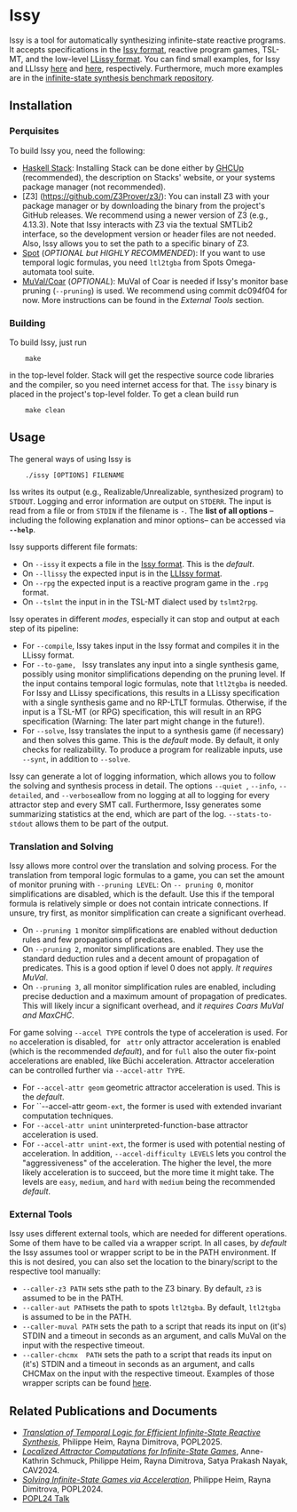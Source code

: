# Issy

Issy is a tool for automatically synthesizing infinite-state reactive programs. It accepts specifications in the [Issy format](./docs/ISSYFORMAT.md), reactive program games, TSL-MT, and the low-level [LLissy format](./docs/LLISSYFORMAT.md). 
You can find small examples, for Issy and LLIssy [here](./docs/sample.issy) and [here](./docs/sample.llissy), respectively. Furthermore, much more examples are in the [infinite-state synthesis benchmark repository](https://github.com/phheim/infinite-state-reactive-synthesis-benchmarks).

## Installation

### Perquisites

To build Issy you, need the following: 
- [Haskell Stack](https://www.haskellstack.org/): Installing Stack can be done either by [GHCUp](https://www.haskell.org/ghcup/) (recommended), the description on Stacks' website, or your systems package manager (not recommended). 
- [Z3] (https://github.com/Z3Prover/z3/): You can install Z3 with your package manager or by downloading the binary from the project's GitHub releases. We recommend using a newer version of Z3 (e.g., 4.13.3). Note that Issy interacts with Z3 via the textual SMTLib2 interface, so the development version or header files are not needed. Also, Issy allows you to set the path to a specific binary of Z3.
- [Spot](https://spot.lre.epita.fr/) (*OPTIONAL but HIGHLY RECOMMENDED*): If you want to use temporal logic formulas, you need ``ltl2tgba`` from Spots Omega-automata tool suite.
- [MuVal/Coar](https://github.com/hiroshi-unno/coar) (*OPTIONAL*): MuVal of Coar is needed if Issy's monitor base pruning (``--pruning``) is used. We recommend using commit dc094f04 for now. More instructions can be found in the *External Tools* section.

### Building

To build Issy, just run
```
    make 
```
in the top-level folder. Stack will get the respective source code libraries and the compiler, so you need internet access for that. The ``issy`` binary is placed in the project's top-level folder. To get a clean build run
```
    make clean
```

## Usage

The general ways of using Issy is
```
    ./issy [OPTIONS] FILENAME
```
Iss writes its output (e.g., Realizable/Unrealizable, synthesized program) to ``STDOUT``. Logging and error information are output on ``STDERR``. The input is read from a file or from ``STDIN`` if the filename is ``-``.
The **list of all options** –including the following explanation and minor options– can be accessed via **``--help``**.

Issy supports different file formats: 
- On ``--issy`` it expects a file in the [Issy format](./docs/ISSYFORMAT.md). This is the *default*.
- On ``--llissy`` the expected input is in the [LLIssy format](./docs/LLISSYFORMAT.md).
- On ``--rpg`` the expected input is a reactive program game in the ``.rpg`` format.
- On ``--tslmt`` the input in in the TSL-MT dialect used by ``tslmt2rpg``.

Issy operates in different *modes*, especially it can stop and output at each step of its pipeline:
- For ``--compile``, Issy takes input in the Issy format and compiles it in the LLissy format.
- For ``--to-game, `` Issy translates any input into a single synthesis game, possibly using monitor simplifications depending on the pruning level. If the input contains temporal logic formulas, note that ``ltl2tgba`` is needed. For Issy and LLissy specifications, this results in a LLissy specification with a single synthesis game and no RP-LTLT formulas. Otherwise, if the input is a TSL-MT (or RPG) specification, this will result in an RPG specification (Warning: The later part might change in the future!).
- For ``--solve``, Issy translates the input to a synthesis game (if necessary) and then solves this game. This is the *default* mode. By default, it only checks for realizability. To produce a program for realizable inputs, use  ``--synt``, in addition to ``--solve``.

Issy can generate a lot of logging information, which allows you to follow the solving and synthesis process in detail. 
The options ``--quiet ``, ``--info``, ``--detailed``, and ``--verbose``allow from no logging at all to logging for every attractor step and every SMT call. 
Furthermore, Issy generates some summarizing statistics at the end, which are part of the log. ``--stats-to-stdout`` allows them to be part of the output.


### Translation and Solving 

Issy allows more control over the translation and solving process. For the translation from temporal logic formulas to a game, you can set the amount of monitor pruning with ``--pruning LEVEL``: 
On ``-- pruning 0``, monitor simplifications are disabled, which is the default. Use this if the temporal formula is relatively simple or does not contain intricate connections. If unsure, try first, as monitor simplification can create a significant overhead.
- On ``--pruning 1`` monitor simplifications are enabled without deduction rules and few propagations of predicates.
- On ``--pruning 2``, monitor simplifications are enabled. They use the standard deduction rules and a decent amount of propagation of predicates. This is a good option if level 0 does not apply. *It requires MuVal*.
- On ``--pruning 3``, all monitor simplification rules are enabled, including precise deduction and a maximum amount of propagation of predicates. This will likely incur a significant overhead, and *it requires Coars MuVal and MaxCHC*.

For game solving ``--accel TYPE`` controls the type of acceleration is used. For ``no`` acceleration is disabled, for `` attr`` only attractor acceleration is enabled (which is the recommended *default*), and for ``full`` also the outer fix-point accelerations are enabled, like Büchi acceleration. 
Attractor acceleration can be controlled further via ``--accel-attr TYPE``.
- For ``--accel-attr geom`` geometric attractor acceleration is used. This is the *default*.
- For ``--accel-attr geom`-ext`, the former is used with extended invariant computation techniques.
- For ``--accel-attr unint`` uninterpreted-function-base attractor acceleration is used.
- For ``--accel-attr unint-ext``, the former is used with potential nesting of acceleration.
In addition, ``--accel-difficulty LEVELS`` lets you control the "aggressiveness" of the acceleration. The higher the level, the more likely acceleration is to succeed, but the more time it might take. The levels are ``easy``, ``medium``, and ``hard`` with ``medium`` being the recommended *default*.

### External Tools

Issy uses different external tools, which are needed for different operations. Some of them have to be called via a wrapper script. In all cases, by *default* the Issy assumes tool or wrapper script to be in the PATH environment. If this is not desired, you can also set the location to the binary/script to the respective tool manually:
- ``--caller-z3 PATH`` sets sthe path to the Z3 binary. By default, ``z3`` is assumed to be in the PATH.
- ``--caller-aut PATH``sets the path to spots ``ltl2tgba``. By default, ``ltl2tgba`` is assumed to be in the PATH.
- ``--caller-muval PATH`` sets the path to a script that reads its input on (it's) STDIN and a timeout in seconds as an argument, and calls MuVal on the input with the respective timeout.
- ``--caller-chcmx  PATH`` sets the path to a script that reads its input on (it's) STDIN and a timeout in seconds as an argument, and calls CHCMax on the input with the respective timeout.
Examples of those wrapper scripts can be found [here](./scripts).

## Related Publications and Documents

- [*Translation of Temporal Logic for Efficient Infinite-State Reactive Synthesis*](https://doi.org/10.1145/3704888), Philippe Heim, Rayna Dimitrova, POPL2025.  
- [*Localized Attractor Computations for Infinite-State Games*](https://doi.org/10.1007/978-3-031-65633-0_7), Anne-Kathrin Schmuck, Philippe Heim, Rayna Dimitrova, Satya Prakash Nayak, CAV2024.
- [*Solving Infinite-State Games via Acceleration*](https://doi.org/10.1145/3632899), Philippe Heim, Rayna Dimitrova, POPL2024.
- [POPL24 Talk](https://youtu.be/3G0WaerPZpQ)
